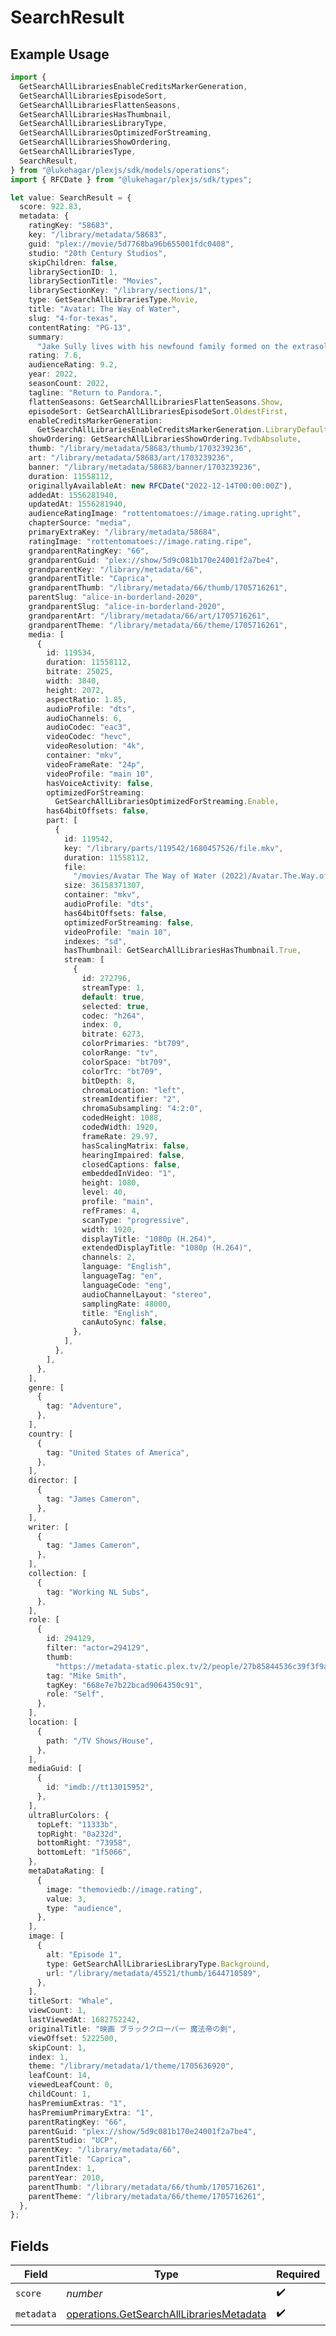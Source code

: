 # SearchResult

## Example Usage

```typescript
import {
  GetSearchAllLibrariesEnableCreditsMarkerGeneration,
  GetSearchAllLibrariesEpisodeSort,
  GetSearchAllLibrariesFlattenSeasons,
  GetSearchAllLibrariesHasThumbnail,
  GetSearchAllLibrariesLibraryType,
  GetSearchAllLibrariesOptimizedForStreaming,
  GetSearchAllLibrariesShowOrdering,
  GetSearchAllLibrariesType,
  SearchResult,
} from "@lukehagar/plexjs/sdk/models/operations";
import { RFCDate } from "@lukehagar/plexjs/sdk/types";

let value: SearchResult = {
  score: 922.83,
  metadata: {
    ratingKey: "58683",
    key: "/library/metadata/58683",
    guid: "plex://movie/5d7768ba96b655001fdc0408",
    studio: "20th Century Studios",
    skipChildren: false,
    librarySectionID: 1,
    librarySectionTitle: "Movies",
    librarySectionKey: "/library/sections/1",
    type: GetSearchAllLibrariesType.Movie,
    title: "Avatar: The Way of Water",
    slug: "4-for-texas",
    contentRating: "PG-13",
    summary:
      "Jake Sully lives with his newfound family formed on the extrasolar moon Pandora. Once a familiar threat returns to finish what was previously started, Jake must work with Neytiri and the army of the Na'vi race to protect their home.",
    rating: 7.6,
    audienceRating: 9.2,
    year: 2022,
    seasonCount: 2022,
    tagline: "Return to Pandora.",
    flattenSeasons: GetSearchAllLibrariesFlattenSeasons.Show,
    episodeSort: GetSearchAllLibrariesEpisodeSort.OldestFirst,
    enableCreditsMarkerGeneration:
      GetSearchAllLibrariesEnableCreditsMarkerGeneration.LibraryDefault,
    showOrdering: GetSearchAllLibrariesShowOrdering.TvdbAbsolute,
    thumb: "/library/metadata/58683/thumb/1703239236",
    art: "/library/metadata/58683/art/1703239236",
    banner: "/library/metadata/58683/banner/1703239236",
    duration: 11558112,
    originallyAvailableAt: new RFCDate("2022-12-14T00:00:00Z"),
    addedAt: 1556281940,
    updatedAt: 1556281940,
    audienceRatingImage: "rottentomatoes://image.rating.upright",
    chapterSource: "media",
    primaryExtraKey: "/library/metadata/58684",
    ratingImage: "rottentomatoes://image.rating.ripe",
    grandparentRatingKey: "66",
    grandparentGuid: "plex://show/5d9c081b170e24001f2a7be4",
    grandparentKey: "/library/metadata/66",
    grandparentTitle: "Caprica",
    grandparentThumb: "/library/metadata/66/thumb/1705716261",
    parentSlug: "alice-in-borderland-2020",
    grandparentSlug: "alice-in-borderland-2020",
    grandparentArt: "/library/metadata/66/art/1705716261",
    grandparentTheme: "/library/metadata/66/theme/1705716261",
    media: [
      {
        id: 119534,
        duration: 11558112,
        bitrate: 25025,
        width: 3840,
        height: 2072,
        aspectRatio: 1.85,
        audioProfile: "dts",
        audioChannels: 6,
        audioCodec: "eac3",
        videoCodec: "hevc",
        videoResolution: "4k",
        container: "mkv",
        videoFrameRate: "24p",
        videoProfile: "main 10",
        hasVoiceActivity: false,
        optimizedForStreaming:
          GetSearchAllLibrariesOptimizedForStreaming.Enable,
        has64bitOffsets: false,
        part: [
          {
            id: 119542,
            key: "/library/parts/119542/1680457526/file.mkv",
            duration: 11558112,
            file:
              "/movies/Avatar The Way of Water (2022)/Avatar.The.Way.of.Water.2022.2160p.WEB-DL.DDP5.1.Atmos.DV.HDR10.HEVC-CMRG.mkv",
            size: 36158371307,
            container: "mkv",
            audioProfile: "dts",
            has64bitOffsets: false,
            optimizedForStreaming: false,
            videoProfile: "main 10",
            indexes: "sd",
            hasThumbnail: GetSearchAllLibrariesHasThumbnail.True,
            stream: [
              {
                id: 272796,
                streamType: 1,
                default: true,
                selected: true,
                codec: "h264",
                index: 0,
                bitrate: 6273,
                colorPrimaries: "bt709",
                colorRange: "tv",
                colorSpace: "bt709",
                colorTrc: "bt709",
                bitDepth: 8,
                chromaLocation: "left",
                streamIdentifier: "2",
                chromaSubsampling: "4:2:0",
                codedHeight: 1088,
                codedWidth: 1920,
                frameRate: 29.97,
                hasScalingMatrix: false,
                hearingImpaired: false,
                closedCaptions: false,
                embeddedInVideo: "1",
                height: 1080,
                level: 40,
                profile: "main",
                refFrames: 4,
                scanType: "progressive",
                width: 1920,
                displayTitle: "1080p (H.264)",
                extendedDisplayTitle: "1080p (H.264)",
                channels: 2,
                language: "English",
                languageTag: "en",
                languageCode: "eng",
                audioChannelLayout: "stereo",
                samplingRate: 48000,
                title: "English",
                canAutoSync: false,
              },
            ],
          },
        ],
      },
    ],
    genre: [
      {
        tag: "Adventure",
      },
    ],
    country: [
      {
        tag: "United States of America",
      },
    ],
    director: [
      {
        tag: "James Cameron",
      },
    ],
    writer: [
      {
        tag: "James Cameron",
      },
    ],
    collection: [
      {
        tag: "Working NL Subs",
      },
    ],
    role: [
      {
        id: 294129,
        filter: "actor=294129",
        thumb:
          "https://metadata-static.plex.tv/2/people/27b85844536c39f3f9ac943aaad46608.jpg",
        tag: "Mike Smith",
        tagKey: "668e7e7b22bcad9064350c91",
        role: "Self",
      },
    ],
    location: [
      {
        path: "/TV Shows/House",
      },
    ],
    mediaGuid: [
      {
        id: "imdb://tt13015952",
      },
    ],
    ultraBlurColors: {
      topLeft: "11333b",
      topRight: "0a232d",
      bottomRight: "73958",
      bottomLeft: "1f5066",
    },
    metaDataRating: [
      {
        image: "themoviedb://image.rating",
        value: 3,
        type: "audience",
      },
    ],
    image: [
      {
        alt: "Episode 1",
        type: GetSearchAllLibrariesLibraryType.Background,
        url: "/library/metadata/45521/thumb/1644710589",
      },
    ],
    titleSort: "Whale",
    viewCount: 1,
    lastViewedAt: 1682752242,
    originalTitle: "映画 ブラッククローバー 魔法帝の剣",
    viewOffset: 5222500,
    skipCount: 1,
    index: 1,
    theme: "/library/metadata/1/theme/1705636920",
    leafCount: 14,
    viewedLeafCount: 0,
    childCount: 1,
    hasPremiumExtras: "1",
    hasPremiumPrimaryExtra: "1",
    parentRatingKey: "66",
    parentGuid: "plex://show/5d9c081b170e24001f2a7be4",
    parentStudio: "UCP",
    parentKey: "/library/metadata/66",
    parentTitle: "Caprica",
    parentIndex: 1,
    parentYear: 2010,
    parentThumb: "/library/metadata/66/thumb/1705716261",
    parentTheme: "/library/metadata/66/theme/1705716261",
  },
};
```

## Fields

| Field                                                                                                       | Type                                                                                                        | Required                                                                                                    | Description                                                                                                 |
| ----------------------------------------------------------------------------------------------------------- | ----------------------------------------------------------------------------------------------------------- | ----------------------------------------------------------------------------------------------------------- | ----------------------------------------------------------------------------------------------------------- |
| `score`                                                                                                     | *number*                                                                                                    | :heavy_check_mark:                                                                                          | N/A                                                                                                         |
| `metadata`                                                                                                  | [operations.GetSearchAllLibrariesMetadata](../../../sdk/models/operations/getsearchalllibrariesmetadata.md) | :heavy_check_mark:                                                                                          | N/A                                                                                                         |